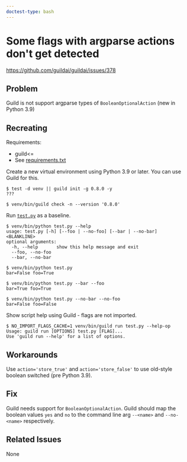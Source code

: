 ```yaml
---
doctest-type: bash
---
```


# Some flags with argparse actions don't get detected

https://github.com/guildai/guildai/issues/378

## Problem

Guild is not support argparse types of `BooleanOptionalAction` (new in
Python 3.9)

## Recreating

Requirements:

- guild<=<applicable Guild version>
- See [requirements.txt](requirements.txt)

Create a new virtual environment using Python 3.9 or later. You can
use Guild for this.

    $ test -d venv || guild init -g 0.8.0 -y
    ???

    $ venv/bin/guild check -n --version '0.8.0'

Run [`test.py`](test.py) as a baseline.

    $ venv/bin/python test.py --help
    usage: test.py [-h] [--foo | --no-foo] [--bar | --no-bar]
    <BLANKLINE>
    optional arguments:
      -h, --help       show this help message and exit
      --foo, --no-foo
      --bar, --no-bar

    $ venv/bin/python test.py
    bar=False foo=True

    $ venv/bin/python test.py --bar --foo
    bar=True foo=True

    $ venv/bin/python test.py --no-bar --no-foo
    bar=False foo=False

Show script help using Guild - flags are not imported.

    $ NO_IMPORT_FLAGS_CACHE=1 venv/bin/guild run test.py --help-op
    Usage: guild run [OPTIONS] test.py [FLAG]...
    Use 'guild run --help' for a list of options.

## Workarounds

Use `action='store_true'` and `action='store_false'` to use old-style
boolean switched (pre Python 3.9).

## Fix

Guild needs support for `BooleanOptionalAction`. Guild should map the
boolean values `yes` and `no` to the command line arg `--<name>` and
`--no-<name>` respectively.

## Related Issues

None

